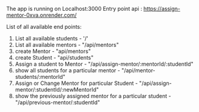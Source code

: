 The app is running on Localhost:3000
Entry point api : https://assign-mentor-0xva.onrender.com/

List of all available end points:

1. List all available students - '/'
2. List all available mentors - "/api/mentors"
3. create Mentor - "api/mentors"
4. create Student - "api/students"
5. Assign a student to Mentor - "/api/assign-mentor/:mentorId/:studentId"
6. show all students for a particular mentor - "/api/mentor-students/:mentorId"
7. Assign or Change Mentor for particular Student - "/api/assign-mentor/:studentId/:newMentorId"
8. show the previously assigned mentor for a particular student - "/api/previous-mentor/:studentId"
